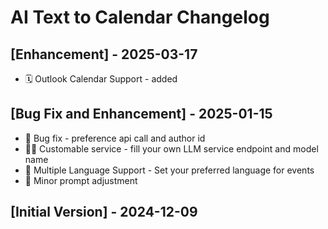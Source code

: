 # AI Text to Calendar Changelog

## [Enhancement] - 2025-03-17

- 🗓️ Outlook Calendar Support - added

## [Bug Fix and Enhancement] - 2025-01-15

- 🐞 Bug fix - preference api call and author id
- 👨‍🍳 Customable service - fill your own LLM service endpoint and model name
- 💬 Multiple Language Support - Set your preferred language for events
- 🍧 Minor prompt adjustment

## [Initial Version] - 2024-12-09
